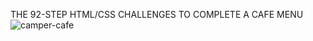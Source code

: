 THE 92-STEP HTML/CSS CHALLENGES TO COMPLETE A CAFE MENU
![camper-cafe](https://github.com/Mercy30-eng/Cafe-Menu-with-CSS-/assets/85012190/8318b718-5500-4c67-a072-1fbee1ab90b0)


